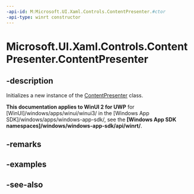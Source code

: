 ```yaml
---
-api-id: M:Microsoft.UI.Xaml.Controls.ContentPresenter.#ctor
-api-type: winrt constructor
---
```


<!-- Method syntax
public ContentPresenter()
-->

# Microsoft.UI.Xaml.Controls.ContentPresenter.ContentPresenter

## -description
Initializes a new instance of the [ContentPresenter](contentpresenter.md) class.

**This documentation applies to WinUI 2 for UWP** for [WinUI]/windows/apps/winui/winui3/ in the [Windows App SDK]/windows/apps/windows-app-sdk/, see the **[Windows App SDK namespaces]/windows/windows-app-sdk/api/winrt/**.

## -remarks

## -examples

## -see-also
